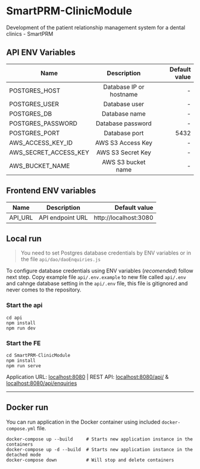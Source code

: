 # SmartPRM-ClinicModule
Development of the patient relationship management system for a dental clinics - SmartPRM

## API ENV Variables

| Name                  |       Description       | Default value |
|-----------------------|:-----------------------:|--------------:|
| POSTGRES_HOST         | Database IP or hostname |             - |
| POSTGRES_USER         |      Database user      |             - |
| POSTGRES_DB           |      Database name      |             - |
| POSTGRES_PASSWORD     |    Database password    |             - |
| POSTGRES_PORT         |      Database port      |          5432 |
| AWS_ACCESS_KEY_ID     |    AWS S3 Access Key    |             - |
| AWS_SECRET_ACCESS_KEY |     AWS S3 Secret Key   |             - |
| AWS_BUCKET_NAME       |   AWS S3 bucket name    |             - |

## Frontend ENV variables
| Name              |       Description       |     Default value     |
|-------------------|:-----------------------:|----------------------:|
| API_URL           | API endpoint URL        | http://localhost:3080 |

## Local run
> You need to set Postgres database credentials by ENV variables or in the file `api/dao/daoEnquiries.js`

To configure database credentials using ENV variables (*recomended*) follow next step.
Copy example file `api/.env.example` to new file called `api/.env` and cahnge database setting in the `api/.env` file, this file is gitignored and never comes to the repository.

### Start the api
```
cd api
npm install
npm run dev
```

### Start the FE
```
cd SmartPRM-ClinicModule
npm install
npm run serve
```

Application URL: [localhost:8080](http://localhost:8080/) | REST API: [localhost:8080/api/](http://localhost:8080/api/) & [localhost:8080/api/enquiries](http://localhost:8080/api/enquiries)

---

## Docker run
You can run application in the Docker container using included `docker-compose.yml` file.
```
docker-compose up --build     # Starts new application instance in the containers
docker-compose up -d --build  # Starts new application instance in the detached mode
docker-compose down           # Will stop and delete containers
```